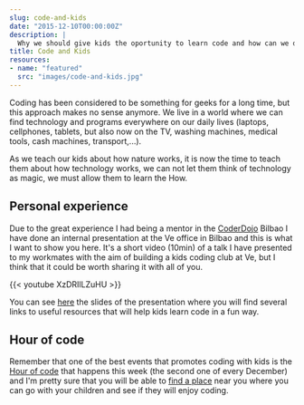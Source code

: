 ```yaml
---
slug: code-and-kids
date: "2015-12-10T00:00:00Z"
description: |
  Why we should give kids the oportunity to learn code and how can we do it. This is a little video with a talk that I did internally at Ve Bilbao in order to find people to create a Coder Dojo.
title: Code and Kids
resources:
- name: "featured"
  src: "images/code-and-kids.jpg"
---
```


Coding has been considered to be something for geeks for a long time, but this approach makes no sense anymore. We live in a world where we can find technology and programs everywhere on our daily lives (laptops, cellphones, tablets, but also now on the TV, washing machines, medical tools, cash machines, transport,...).

As we teach our kids about how nature works, it is now the time to teach them about how technology works, we can not let them think of technology as magic, we must allow them to learn the How.

## Personal experience

Due to the great experience I had being a mentor in the [CoderDojo](https://coderdojo.com/) Bilbao I have done an internal presentation at the Ve office in Bilbao and this is what I want to show you here. It's a short video (10min) of a talk I have presented to my workmates with the aim of building a kids coding club at Ve, but I think that it could be worth sharing it with all of you.

{{< youtube XzDRIlLZuHU >}}
<br>

You can see [here](https://www.berriart.com/talks/code-kids/) the slides of the presentation where you will find several links to useful resources that will help kids learn code in a fun way.

## Hour of code

Remember that one of the best events that promotes coding with kids is the [Hour of code](https://hourofcode.com/) that happens this week (the second one of every December) and I'm pretty sure that you will be able to [find a place](https://hourofcode.com/events/all) near you where you can go with your children and see if they will enjoy coding.

